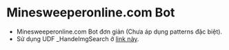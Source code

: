 # Minesweeperonline.com Bot
  - Minesweeperonline.com Bot đơn giản (Chưa áp dụng patterns đặc biệt).
  - Sử dụng UDF \_HandeImgSearch ở [link này](https://github.com/ltnhanst94/HandleImgSearch).
